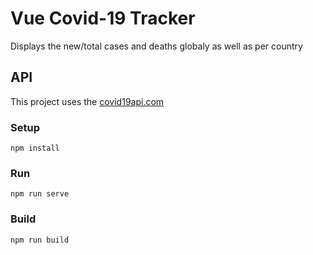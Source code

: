 # Vue Covid-19 Tracker

Displays the new/total cases and deaths globaly as well as per country

## API

This project uses the [covid19api.com](https://covid19api.com/)

### Setup

```
npm install
```

### Run

```
npm run serve
```

### Build

```
npm run build
```
